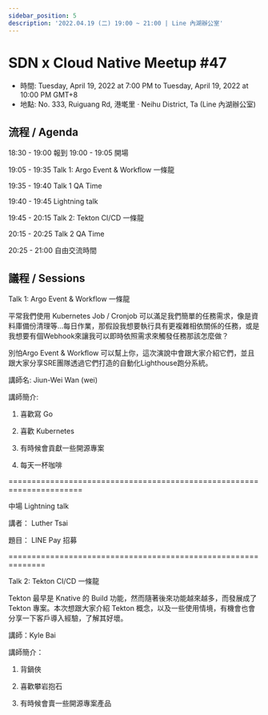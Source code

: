 ```yaml
---
sidebar_position: 5
description: '2022.04.19 (二) 19:00 ~ 21:00 | Line 內湖辦公室'
---
```


# SDN x Cloud Native Meetup #47
- 時間: Tuesday, April 19, 2022 at 7:00 PM to Tuesday, April 19, 2022 at 10:00 PM GMT+8
- 地點: No. 333, Ruiguang Rd, 港墘里 · Neihu District, Ta (Line 內湖辦公室)

## 流程 / Agenda
18:30 - 19:00 報到 19:00 - 19:05 開場

19:05 - 19:35 Talk 1: Argo Event & Workflow 一條龍

19:35 - 19:40 Talk 1 QA Time

19:40 - 19:45 Lightning talk

19:45 - 20:15 Talk 2: Tekton CI/CD 一條龍

20:15 - 20:25 Talk 2 QA Time

20:25 - 21:00 自由交流時間

## 議程 / Sessions

Talk 1: Argo Event & Workflow 一條龍

平常我們使用 Kubernetes Job / Cronjob 可以滿足我們簡單的任務需求，像是資料庫備份清理等…每日作業，那假設我想要執行具有更複雜相依關係的任務，或是我想要有個Webhook來讓我可以即時依照需求來觸發任務那該怎麼做？

別怕Argo Event & Workflow 可以幫上你，這次演說中會跟大家介紹它們，並且跟大家分享SRE團隊透過它們打造的自動化Lighthouse跑分系統。

講師名: Jiun-Wei Wan (wei)

講師簡介:

1. 喜歡寫 Go

2. 喜歡 Kubernetes

3. 有時候會貢獻一些開源專案

4. 每天一杯咖啡

======================================================================

中場 Lightning talk

講者： Luther Tsai

題目： LINE Pay 招募

==============================================================

Talk 2: Tekton CI/CD 一條龍

Tekton 最早是 Knative 的 Build 功能，然而隨著後來功能越來越多，而發展成了 Tekton 專案。本次想跟大家介紹 Tekton 概念，以及一些使用情境，有機會也會分享一下客戶導入經驗，了解其好壞。

講師：Kyle Bai

講師簡介：

1. 背鍋俠

2. 喜歡攀岩抱石

3. 有時候會賣一些開源專案產品
